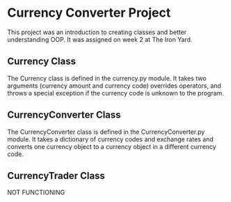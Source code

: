 # Currency Converter Project
This project was an introduction to creating classes and better understanding OOP. It was assigned on week 2 at The Iron Yard.

## Currency Class
The Currency class is defined in the currency.py module. It takes two arguments (currency amount and currency code) overrides operators, and throws a special exception if the currency code is unknown to the program.

## CurrencyConverter Class
The CurrencyConverter class is defined in the CurrencyConverter.py module.  It takes a dictionary of currency codes and exchange rates and converts one currency object to a currency object in a different currency code.

## CurrencyTrader Class
NOT FUNCTIONING

